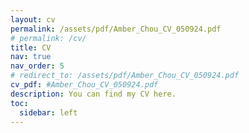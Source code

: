 ```yaml
---
layout: cv
permalink: /assets/pdf/Amber_Chou_CV_050924.pdf
# permalink: /cv/
title: CV
nav: true
nav_order: 5
# redirect_to: /assets/pdf/Amber_Chou_CV_050924.pdf
cv_pdf: #Amber_Chou_CV_050924.pdf
description: You can find my CV here.
toc:
  sidebar: left
---
```


